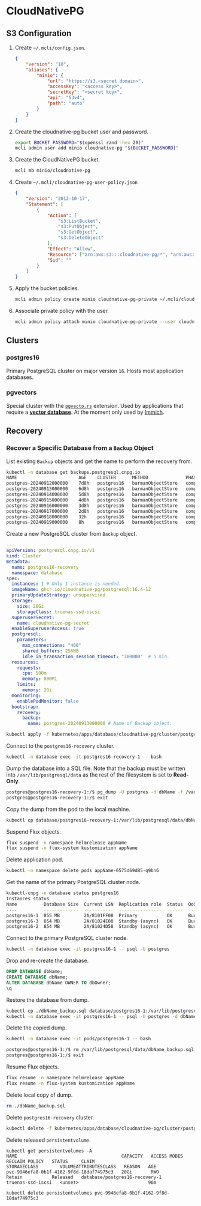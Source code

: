 # CloudNativePG

## S3 Configuration

1. Create `~/.mcli/config.json`.

    ```json
    {
        "version": "10",
        "aliases": {
            "minio": {
                "url": "https://s3.<secret domain>",
                "accessKey": "<access key>",
                "secretKey": "<secret key>",
                "api": "S3v4",
                "path": "auto"
            }
        }
    }
    ```

2. Create the cloudnative-pg bucket user and password.

    ```sh
    export BUCKET_PASSWORD="$(openssl rand -hex 20)"
    mcli admin user add minio cloudnative-pg "${BUCKET_PASSWORD}"
    ```

3. Create the CloudNativePG bucket.

    ```sh
    mcli mb minio/cloudnative-pg
    ```

4. Create `~/.mcli/cloudnative-pg-user-policy.json`

    ```json
    {
        "Version": "2012-10-17",
        "Statement": [
            {
                "Action": [
                    "s3:ListBucket",
                    "s3:PutObject",
                    "s3:GetObject",
                    "s3:DeleteObject"
                ],
                "Effect": "Allow",
                "Resource": ["arn:aws:s3:::cloudnative-pg/*", "arn:aws:s3:::cloudnative-pg"],
                "Sid": ""
            }
        ]
    }
    ```

5. Apply the bucket policies.

    ```sh
    mcli admin policy create minio cloudnative-pg-private ~/.mcli/cloudnative-pg-user-policy.json
    ```

6. Associate private policy with the user.

    ```sh
    mcli admin policy attach minio cloudnative-pg-private --user cloudnative-pg
    ```

## Clusters

### postgres16

Primary PostgreSQL cluster on major version `16`. Hosts most application databases.

### pgvectors

Special cluster with the [`pgvecto.rs`](https://github.com/tensorchord/cloudnative-pgvecto.rs) extension. Used by applications that require a [**vector database**](https://en.wikipedia.org/wiki/Vector_database). At the moment only used by [Immich](../../media/immich/).

## Recovery

### Recover a Specific Database from a `Backup` Object

List existing `Backup` objects and get the name to perform the recovery from.

```sh
kubectl -n database get backups.postgresql.cnpg.io
NAME                       AGE    CLUSTER      METHOD              PHASE       ERROR
postgres-20240912000000    7d8h   postgres16   barmanObjectStore   completed
postgres-20240913000000    6d8h   postgres16   barmanObjectStore   completed
postgres-20240914000000    5d8h   postgres16   barmanObjectStore   completed
postgres-20240915000000    4d8h   postgres16   barmanObjectStore   completed
postgres-20240916000000    3d8h   postgres16   barmanObjectStore   completed
postgres-20240917000000    2d8h   postgres16   barmanObjectStore   completed
postgres-20240918000000    32h    postgres16   barmanObjectStore   completed
postgres-20240919000000    8h     postgres16   barmanObjectStore   completed
```

Create a new PostgreSQL cluster from `Backup` object.

```yaml
---
apiVersion: postgresql.cnpg.io/v1
kind: Cluster
metadata:
  name: postgres16-recovery
  namespace: database
spec:
  instances: 1 # Only 1 instance is needed.
  imageName: ghcr.io/cloudnative-pg/postgresql:16.4-12
  primaryUpdateStrategy: unsupervised
  storage:
    size: 20Gi
    storageClass: truenas-ssd-iscsi
  superuserSecret:
    name: cloudnative-pg-secret
  enableSuperuserAccess: true
  postgresql:
    parameters:
      max_connections: "400"
      shared_buffers: 256MB
      idle_in_transaction_session_timeout: "300000"  # 5 min.
  resources:
    requests:
      cpu: 500m
      memory: 800Mi
    limits:
      memory: 2Gi
  monitoring:
    enablePodMonitor: false
  bootstrap:
    recovery:
      backup:
        name: postgres-20240913000000 # Name of Backup object.
```

```sh
kubectl apply -f kubernetes/apps/database/cloudnative-pg/cluster/postgres16/postgres16-recovery.yaml
```

Connect to the `postgres16-recovery` cluster.

```sh
kubectl -n database exec -it postgres16-recovery-1 -- bash
```

Dump the database into a SQL file. Note that the backup must be written into `/var/lib/postgresql/data` as the rest of the filesystem is set to **Read-Only**.

```sh
postgres@postgres16-recovery-1:/$ pg_dump -U postgres -d dbName -f /var/lib/postgresql/data/dbName_backup.sql
postgres@postgres16-recovery-1:/$ exit
```

Copy the dump from the pod to the local machine.

```sh
kubectl cp database/postgres16-recovery-1:/var/lib/postgresql/data/dbName_backup.sql ./dbName_backup.sql
```

Suspend Flux objects.

```sh
flux suspend -n namespace helmrelease appName
flux suspend -n flux-system kustomization appName
```

Delete application pod.

```sh
kubectl -n namespace delete pods appName-6575d69d85-q9bn6
```

Get the name of the primary PostgreSQL cluster node.

```sh
kubectl-cnpg -n database status postgres16
Instances status
Name          Database Size  Current LSN  Replication role  Status  QoS        Manager Version  Node
----          -------------  -----------  ----------------  ------  ---        ---------------  ----
postgres16-1  855 MB         2A/8101FF08  Primary           OK      Burstable  1.24.0           k8s-2
postgres16-3  854 MB         2A/81024E00  Standby (async)   OK      Burstable  1.24.0           k8s-5
postgres16-2  854 MB         2A/81024D58  Standby (async)   OK      Burstable  1.24.0           k8s-4
```

Connect to the primary PostgreSQL cluster node.

```sh
kubectl -n database exec -it postgres16-1 -- psql -U postgres
```

 Drop and re-create the database.

 ```sql
DROP DATABASE dbName;
CREATE DATABASE dbName;
ALTER DATABASE dbName OWNER TO dbOwner;
\q
 ```

 Restore the database from dump.

 ```sh
kubectl cp ./dbName_backup.sql database/postgres16-1:/var/lib/postgresql/data/dbName_backup.sql
kubectl -n database exec -it postgres16-1 -- psql -U postgres -d dbName -f /var/lib/postgresql/data/dbName_backup.sql
 ```

Delete the copied dump.

```sh
kubectl -n database exec -it pods/postgres16-1 -- bash
```

```sh
postgres@postgres16-1:/$ rm /var/lib/postgresql/data/dbName_backup.sql
postgres@postgres16-1:/$ exit
```

Resume Flux objects.

```sh
flux resume -n namespace helmrelease appName
flux resume -n flux-system kustomization appName
```

Delete local copy of dump.

```sh
rm ./dbName_backup.sql
```

Delete `postgres16-recovery` cluster.

```sh
kubectl delete -f kubernetes/apps/database/cloudnative-pg/cluster/postgres16/postgres16-recovery.yaml
```

Delete released `persistentvolume`.

```
kubectl get persistentvolumes -A
NAME                                       CAPACITY   ACCESS MODES   RECLAIM POLICY   STATUS     CLAIM                                                     STORAGECLASS        VOLUMEATTRIBUTESCLASS   REASON   AGE
pvc-9946efa8-0b1f-4162-9f8d-18daf74975c3   20Gi       RWO            Retain           Released   database/postgres16-recovery-1                            truenas-ssd-iscsi   <unset>                          96m

kubectl delete persistentvolumes pvc-9946efa8-0b1f-4162-9f8d-18daf74975c3
```
